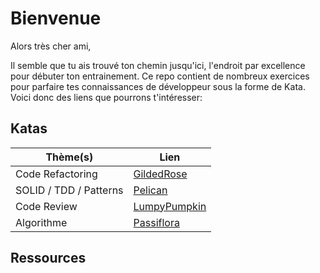 # Bienvenue
Alors très cher ami,

Il semble que tu ais trouvé ton chemin jusqu'ici, l'endroit par excellence pour débuter ton entrainement. Ce repo contient de nombreux exercices pour parfaire tes connaissances de développeur sous la forme de Kata. Voici donc des liens que pourrons t'intéresser:

## Katas
| Thème(s) | Lien |
| ----------- | ----------- |
| Code Refactoring | [GildedRose](GildedRose/README.md) |
| SOLID / TDD / Patterns | [Pelican](Pelican/README.md) |
| Code Review | [LumpyPumpkin](LumpyPumpkin/README.md) |
| Algorithme | [Passiflora](Passiflora/README.md) |


## Ressources
